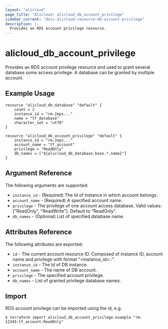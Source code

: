 ```yaml
---
layout: "alicloud"
page_title: "Alicloud: alicloud_db_account_privilege"
sidebar_current: "docs-alicloud-resource-db-account-privilege"
description: |-
  Provides an RDS account privilege resource.
---
```


# alicloud\_db\_account\_privilege

Provides an RDS account privilege resource and used to grant several database some access privilege. A database can be granted by multiple account.

## Example Usage

```
resource "alicloud_db_database" "default" {
    count = 2
	instance_id = "rm-2eps..."
	name = "tf_database"
	character_set = "utf8"
}

resource "alicloud_db_account_privilege" "default" {
	instance_id = "rm-2eps..."
	account_name = "tf_account"
	privilege = "ReadOnly"
	db_names = ["${alicloud_db_database.base.*.name}"]
}
```

## Argument Reference

The following arguments are supported:

* `instance_id` - (Required) The Id of instance in which account belongs.
* `account_name` - (Required) A specified account name.
* `privilege` - The privilege of one account access database. Valid values: ["ReadOnly", "ReadWrite"]. Default to "ReadOnly".
* `db_names` - (Optional) List of specified database name.

## Attributes Reference

The following attributes are exported:

* `id` - The current account resource ID. Composed of instance ID, account name and privilege with format "<instance_id>:<name>:<privilege>".
* `instance_id` - The Id of DB instance.
* `account_name` - The name of DB account.
* `privilege` - The specified account privilege.
* `db_names` - List of granted privilege database names.

## Import

RDS account privilege can be imported using the id, e.g.

```
$ terraform import alicloud_db_account_privilege.example "rm-12345:tf_account:ReadOnly"
```